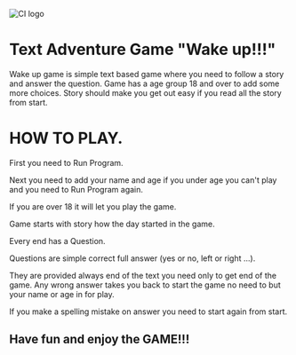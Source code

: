 ![CI logo](https://codeinstitute.s3.amazonaws.com/fullstack/ci_logo_small.png)

<h1>Text Adventure Game "Wake up!!!"</h1>


<p>Wake up game is simple text based game where you need to follow a story and
answer the question. Game has a age group 18 and over to add some more choices.
Story should make you get out easy if you read all the story from start.</p>

<h1>HOW TO PLAY.</h1>

<p>First you need to Run Program.</p>
<p>Next you need to add your name and age if you under age you can't play 
and you need to Run Program again.</p>
<p>If you are over 18 it will let you play the game.</p>
<p>Game starts with story how the day started in the game.</p>
<p>Every end has a Question.</p>
<p>Questions are simple correct full answer (yes or no, left or right ...).</p>
<p>They are provided always end of the text you need only to get end of the game. Any wrong answer takes you back 
to start the game no need to but your name or age in for play.</p>
<p>If you make a spelling mistake on answer you need to start again  from start.</p>

## Have fun and enjoy the GAME!!!